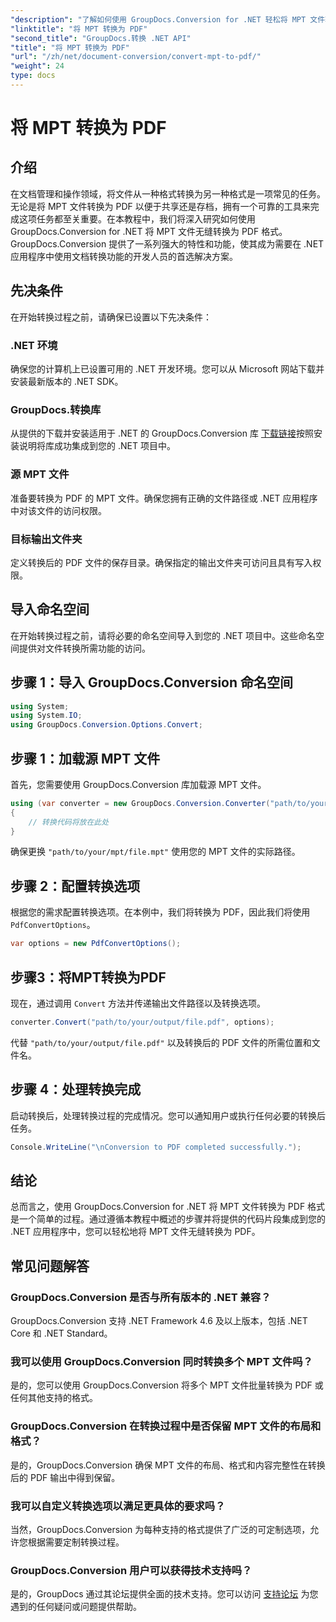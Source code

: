```yaml
---
"description": "了解如何使用 GroupDocs.Conversion for .NET 轻松将 MPT 文件转换为 PDF。按照我们的分步指南，实现集成和高效的文档管理。"
"linktitle": "将 MPT 转换为 PDF"
"second_title": "GroupDocs.转换 .NET API"
"title": "将 MPT 转换为 PDF"
"url": "/zh/net/document-conversion/convert-mpt-to-pdf/"
"weight": 24
type: docs
---
```

# 将 MPT 转换为 PDF

## 介绍
在文档管理和操作领域，将文件从一种格式转换为另一种格式是一项常见的任务。无论是将 MPT 文件转换为 PDF 以便于共享还是存档，拥有一个可靠的工具来完成这项任务都至关重要。在本教程中，我们将深入研究如何使用 GroupDocs.Conversion for .NET 将 MPT 文件无缝转换为 PDF 格式。GroupDocs.Conversion 提供了一系列强大的特性和功能，使其成为需要在 .NET 应用程序中使用文档转换功能的开发人员的首选解决方案。
## 先决条件
在开始转换过程之前，请确保已设置以下先决条件：
### .NET 环境
确保您的计算机上已设置可用的 .NET 开发环境。您可以从 Microsoft 网站下载并安装最新版本的 .NET SDK。
### GroupDocs.转换库
从提供的下载并安装适用于 .NET 的 GroupDocs.Conversion 库 [下载链接](https://releases.groupdocs.com/conversion/net/)按照安装说明将库成功集成到您的 .NET 项目中。
### 源 MPT 文件
准备要转换为 PDF 的 MPT 文件。确保您拥有正确的文件路径或 .NET 应用程序中对该文件的访问权限。
### 目标输出文件夹
定义转换后的 PDF 文件的保存目录。确保指定的输出文件夹可访问且具有写入权限。

## 导入命名空间
在开始转换过程之前，请将必要的命名空间导入到您的 .NET 项目中。这些命名空间提供对文件转换所需功能的访问。
## 步骤 1：导入 GroupDocs.Conversion 命名空间
```csharp
using System;
using System.IO;
using GroupDocs.Conversion.Options.Convert;
```
## 步骤 1：加载源 MPT 文件
首先，您需要使用 GroupDocs.Conversion 库加载源 MPT 文件。
```csharp
using (var converter = new GroupDocs.Conversion.Converter("path/to/your/mpt/file.mpt"))
{
    // 转换代码将放在此处
}
```
确保更换 `"path/to/your/mpt/file.mpt"` 使用您的 MPT 文件的实际路径。
## 步骤 2：配置转换选项
根据您的需求配置转换选项。在本例中，我们将转换为 PDF，因此我们将使用 `PdfConvertOptions`。
```csharp
var options = new PdfConvertOptions();
```
## 步骤3：将MPT转换为PDF
现在，通过调用 `Convert` 方法并传递输出文件路径以及转换选项。
```csharp
converter.Convert("path/to/your/output/file.pdf", options);
```
代替 `"path/to/your/output/file.pdf"` 以及转换后的 PDF 文件的所需位置和文件名。
## 步骤 4：处理转换完成
启动转换后，处理转换过程的完成情况。您可以通知用户或执行任何必要的转换后任务。
```csharp
Console.WriteLine("\nConversion to PDF completed successfully.");
```

## 结论
总而言之，使用 GroupDocs.Conversion for .NET 将 MPT 文件转换为 PDF 格式是一个简单的过程。通过遵循本教程中概述的步骤并将提供的代码片段集成到您的 .NET 应用程序中，您可以轻松地将 MPT 文件无缝转换为 PDF。
## 常见问题解答
### GroupDocs.Conversion 是否与所有版本的 .NET 兼容？
GroupDocs.Conversion 支持 .NET Framework 4.6 及以上版本，包括 .NET Core 和 .NET Standard。
### 我可以使用 GroupDocs.Conversion 同时转换多个 MPT 文件吗？
是的，您可以使用 GroupDocs.Conversion 将多个 MPT 文件批量转换为 PDF 或任何其他支持的格式。
### GroupDocs.Conversion 在转换过程中是否保留 MPT 文件的布局和格式？
是的，GroupDocs.Conversion 确保 MPT 文件的布局、格式和内容完整性在转换后的 PDF 输出中得到保留。
### 我可以自定义转换选项以满足更具体的要求吗？
当然，GroupDocs.Conversion 为每种支持的格式提供了广泛的可定制选项，允许您根据需要定制转换过程。
### GroupDocs.Conversion 用户可以获得技术支持吗？
是的，GroupDocs 通过其论坛提供全面的技术支持。您可以访问 [支持论坛](https://forum.groupdocs.com/c/conversion/11) 为您遇到的任何疑问或问题提供帮助。